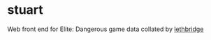 # stuart

Web front end for Elite: Dangerous game data collated by [lethbridge](https://github.com/irtnog/lethbridge)
